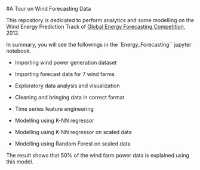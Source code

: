 #A Tour on Wind Forecasting Data

This repository is dedicated to perform analytics and some modelling on the Wind Energy Prediction Track of [Global Energy Forecasting Competition](https://www.kaggle.com/c/GEF2012-wind-forecasting), 2012.

In summary, you will see the followings in the `Energy_Forecasting`` jupyter notebook.

- Importing wind power generation dataset

- Importing forecast data for 7 wind farms

- Exploratory data analysis and visualization

- Cleaning and bringing data in correct format

- Time series feature engineering

- Modelling using K-NN regressor

- Modelling using K-NN regressor on scaled data

- Modelling using Random Forest on scaled data

The result shows that $50\%$ of the wind farm power data is explained using this model.


